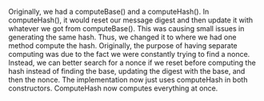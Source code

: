 Originally, we had a computeBase() and a computeHash(). In computeHash(), it would reset our message digest and then update it with whatever we got from computeBase(). This was causing small issues in generating the same hash. Thus, we changed it to where we had one method compute the hash. Originally, the purpose of having separate computing was due to the fact we were constantly trying to find a nonce. Instead, we can better search for a nonce if we reset before computing the hash instead of finding the base, updating the digest with the base, and then the nonce. The implementation now just uses computeHash in both constructors. ComputeHash now computes everything at once.
